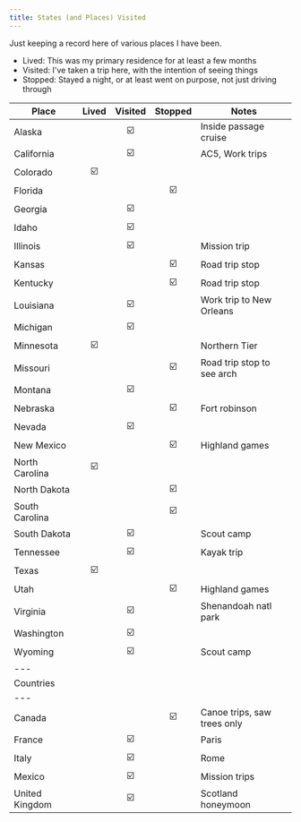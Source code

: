 ```yaml
---
title: States (and Places) Visited
---
```


Just keeping a record here of various places I have been.

* Lived: This was my primary residence for at least a few months
* Visited: I've taken a trip here, with the intention of seeing things
* Stopped: Stayed a night, or at least went on purpose, not just driving through

| Place | Lived | Visited | Stopped | Notes |
| ----- | :---: | :-----: | :-----: | ----- |
| Alaska | | ☑️ | | Inside passage cruise |
| California | | ☑️ | | AC5, Work trips |
| Colorado | ☑️ | | | |
| Florida | | | ☑️ | |
| Georgia | | ☑️ | | |
| Idaho | | ☑️ | | |
| Illinois | | ☑️ | | Mission trip |
| Kansas | | | ☑️ | Road trip stop |
| Kentucky | | | ☑️ | Road trip stop |
| Louisiana | | ☑️ | | Work trip to New Orleans |
| Michigan | | ☑️ | | |
| Minnesota | ☑️ | | | Northern Tier |
| Missouri | | | ☑️ | Road trip stop to see arch |
| Montana | | ☑️ | | |
| Nebraska | | | ☑️ | Fort robinson |
| Nevada | | ☑️ | | |
| New Mexico | | | ☑️ | Highland games |
| North Carolina | ☑️ | | | |
| North Dakota | | | ☑️ | |
| South Carolina | | | ☑️ | |
| South Dakota | | ☑️ | | Scout camp |
| Tennessee | | ☑️ | | Kayak trip |
| Texas | ☑️ | | | |
| Utah | | | ☑️ | Highland games |
| Virginia | | ☑️ | | Shenandoah natl park |
| Washington | | ☑️ | | |
| Wyoming | | ☑️ | | Scout camp |
| ---
| Countries | | | | |
| ---
| Canada | | | ☑️ | Canoe trips, saw trees only |
| France | | ☑️ | | Paris |
| Italy | | ☑️ | | Rome |
| Mexico | | ☑️ | | Mission trips |
| United Kingdom | | ☑️ | | Scotland honeymoon |
